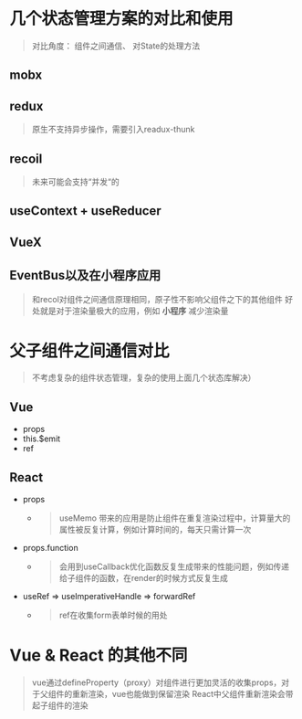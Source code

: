 # 几个状态管理方案的对比和使用
> 对比角度： 组件之间通信、 对State的处理方法

## mobx


## redux
> 原生不支持异步操作，需要引入readux-thunk


## recoil
> 未来可能会支持“并发“的


## useContext + useReducer

## VueX


## EventBus以及在小程序应用
> 和recol对组件之间通信原理相同，原子性不影响父组件之下的其他组件
> 好处就是对于渲染量极大的应用，例如 **小程序** 减少渲染量 



# 父子组件之间通信对比
 > 不考虑复杂的组件状态管理，复杂的使用上面几个状态库解决）

## Vue
- props
- this.$emit
- ref
  


## React
- props
  - > useMemo 带来的应用是防止组件在重复渲染过程中，计算量大的属性被反复计算，例如计算时间的，每天只需计算一次

- props.function
  - > 会用到useCallback优化函数反复生成带来的性能问题，例如传递给子组件的函数，在render的时候方式反复生成

- useRef => useImperativeHandle => forwardRef
  - > ref在收集form表单时候的用处


# Vue  & React 的其他不同
> vue通过defineProperty（proxy）对组件进行更加灵活的收集props，对于父组件的重新渲染，vue也能做到保留渲染
> React中父组件重新渲染会带起子组件的渲染